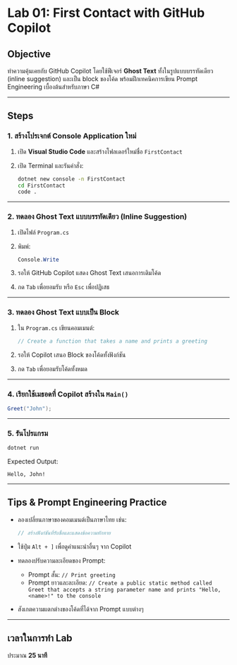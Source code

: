 # Lab 01: First Contact with GitHub Copilot

## Objective

ทำความคุ้นเคยกับ GitHub Copilot โดยใช้ฟีเจอร์ **Ghost Text** ทั้งในรูปแบบบรรทัดเดียว (inline suggestion) และเป็น block ของโค้ด พร้อมฝึกเทคนิคการเขียน Prompt Engineering เบื้องต้นสำหรับภาษา C#

---

## Steps

### 1. สร้างโปรเจกต์ Console Application ใหม่

1. เปิด **Visual Studio Code** และสร้างโฟลเดอร์ใหม่ชื่อ `FirstContact`
2. เปิด Terminal และรันคำสั่ง:

   ```bash
   dotnet new console -n FirstContact
   cd FirstContact
   code .
   ```

---

### 2. ทดลอง Ghost Text แบบบรรทัดเดียว (Inline Suggestion)

1. เปิดไฟล์ `Program.cs`
2. พิมพ์:

   ```csharp
   Console.Write
   ```
3. รอให้ GitHub Copilot แสดง Ghost Text เสนอการเติมโค้ด
4. กด `Tab` เพื่อยอมรับ หรือ `Esc` เพื่อปฏิเสธ

---

### 3. ทดลอง Ghost Text แบบเป็น Block

1. ใน `Program.cs` เขียนคอมเมนต์:

   ```csharp
   // Create a function that takes a name and prints a greeting
   ```
2. รอให้ Copilot เสนอ Block ของโค้ดทั้งฟังก์ชัน
3. กด `Tab` เพื่อยอมรับโค้ดทั้งหมด

---

### 4. เรียกใช้เมธอดที่ Copilot สร้างใน `Main()`

```csharp
Greet("John");
```

---

### 5. รันโปรแกรม

```bash
dotnet run
```

Expected Output:

```
Hello, John!
```

---

## Tips & Prompt Engineering Practice

* ลองเปลี่ยนภาษาของคอมเมนต์เป็นภาษาไทย เช่น:

  ```csharp
  // สร้างฟังก์ชันที่รับชื่อและแสดงข้อความทักทาย
  ```
* ใช้ปุ่ม `Alt + ]` เพื่อดูคำแนะนำอื่นๆ จาก Copilot
* ทดลองปรับความละเอียดของ Prompt:

  * Prompt สั้น: `// Print greeting`
  * Prompt ยาวและละเอียด: `// Create a public static method called Greet that accepts a string parameter name and prints "Hello, <name>!" to the console`
* สังเกตความแตกต่างของโค้ดที่ได้จาก Prompt แบบต่างๆ

---

## เวลาในการทำ Lab

ประมาณ **25 นาที**
